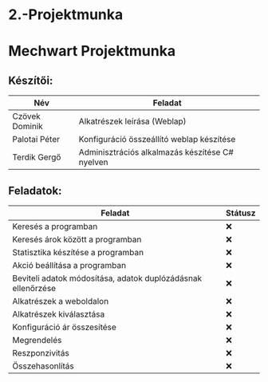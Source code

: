 # 2.-Projektmunka
# Mechwart Projektmunka
## Készítői: 
| Név     | Feladat |
| ---      | ---       |
| Czövek Dominik | Alkatrészek leírása (Weblap) |
| Palotai Péter | Konfiguráció összeállító weblap készítése |
| Terdik Gergő     | Adminisztrációs alkalmazás készítése C# nyelven |
## Feladatok: 
| Feladat | Státusz |
| --- | --- |
| Keresés a programban | ❌ |
| Keresés árok között a programban |❌|
| Statisztika készítése a programban | ❌ |
| Akció beállítása a programban | ❌ |
| Beviteli adatok módosítása, adatok duplózádásnak ellenőrzése | ❌ |
| Alkatrészek a weboldalon | ❌ |
| Alkatrészek kiválasztása | ❌ |
| Konfiguráció ár összesítése | ❌ |
| Megrendelés | ❌ |
| Reszponzivitás | ❌ |
| Összehasonlítás | ❌ |
